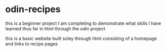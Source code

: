 # odin-recipes
this is a beginner project I am completing to 
demonstrate what skills I have learned thus far in 
html through the odin project

this is a basic website built soley through html consisting of a homepage and links
to recipe pages